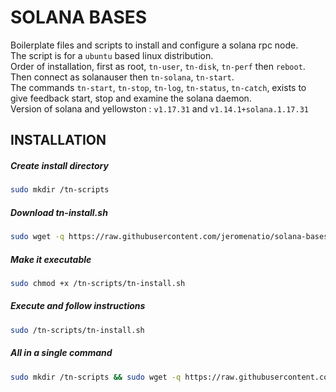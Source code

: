 # SOLANA BASES

Boilerplate files and scripts to install and configure a solana rpc node. \
The script is for a `ubuntu` based linux distribution.\
Order of installation, first as root, `tn-user`, `tn-disk`, `tn-perf` then `reboot`. \
Then connect as solanauser then `tn-solana`, `tn-start`. \
The commands `tn-start`, `tn-stop`, `tn-log`, `tn-status`, `tn-catch`, exists to give feedback start, stop and examine the solana daemon. \
Version of solana and yellowston : `v1.17.31` and `v1.14.1+solana.1.17.31`

## INSTALLATION

##### Create install directory
```bash
sudo mkdir /tn-scripts
```

##### Download tn-install.sh
```bash
sudo wget -q https://raw.githubusercontent.com/jeromenatio/solana-bases/main/tn-install.sh -O /tn-scripts/tn-install.sh
```

##### Make it executable
```bash
sudo chmod +x /tn-scripts/tn-install.sh
```

##### Execute and follow instructions
```bash
sudo /tn-scripts/tn-install.sh
```

##### All in a single command
```bash
sudo mkdir /tn-scripts && sudo wget -q https://raw.githubusercontent.com/jeromenatio/solana-bases/main/tn-install.sh -O /tn-scripts/tn-install.sh && sudo chmod +x /tn-scripts/tn-install.sh && sudo /tn-scripts/tn-install.sh
```
